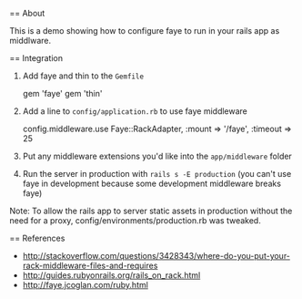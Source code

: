 == About

This is a demo showing how to configure faye to run in your rails app as middlware.  


== Integration

1.  Add faye and thin to the `Gemfile`

    gem 'faye'
    gem 'thin'

2.  Add a line to `config/application.rb` to use faye middleware

    config.middleware.use Faye::RackAdapter, :mount => '/faye', :timeout => 25

3.  Put any middleware extensions you'd like into the `app/middleware` folder

4.  Run the server in production with `rails s -E production` (you can't use faye in development because some development middleware breaks faye)

Note:  To allow the rails app to server static assets in production without the need for a proxy, config/environments/production.rb was tweaked.

== References

* http://stackoverflow.com/questions/3428343/where-do-you-put-your-rack-middleware-files-and-requires
* http://guides.rubyonrails.org/rails_on_rack.html
* http://faye.jcoglan.com/ruby.html


